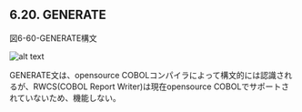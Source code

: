 ## 6.20. GENERATE

図6-60-GENERATE構文

![alt text](Image/6-60-Generate.png)

GENERATE文は、opensource COBOLコンパイラによって構文的には認識されるが、RWCS(COBOL Report Writer)は現在opensource COBOLでサポートされていないため、機能しない。

